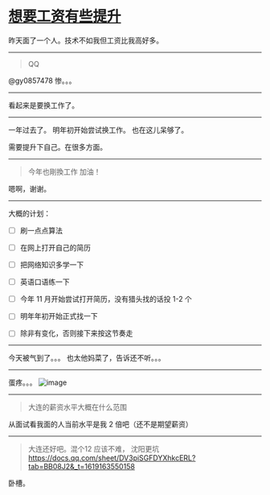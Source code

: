 # [想要工资有些提升](https://github.com/yihong0618/gitblog/issues/155)

昨天面了一个人。技术不如我但工资比我高好多。

---

> QQ

@gy0857478 惨。。。

---

看起来是要换工作了。

---

一年过去了。
明年初开始尝试换工作。
也在这儿呆够了。

需要提升下自己。在很多方面。

---

> 今年也剛換工作 加油！

嗯啊，谢谢。

---

大概的计划：

- [ ] 刷一点点算法
- [ ] 在网上打开自己的简历
- [ ] 把网络知识多学一下
- [ ] 英语口语练一下
- [ ] 今年 11 月开始尝试打开简历，没有猎头找的话投 1-2 个
- [ ] 明年年初开始正式找一下
- [ ] 除非有变化，否则接下来按这节奏走


---

今天被气到了。。。
也太他妈菜了，告诉还不听。。。

---

蛋疼。。。
![image](https://user-images.githubusercontent.com/15976103/136638525-834e4fe0-f116-459f-8168-69c0f192756e.png)


---

> 大连的薪资水平大概在什么范围

从面试看我面的人当前水平是我 2 倍吧（还不是期望薪资）

---

> 大连还好吧。混个12 应该不难， 沈阳更坑 https://docs.qq.com/sheet/DV3piSGFDYXhkcERL?tab=BB08J2&_t=1619163550158

卧槽。